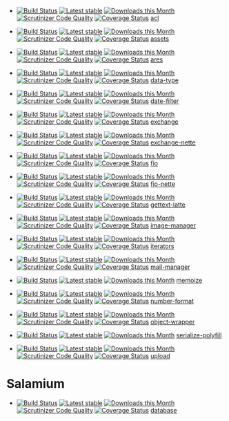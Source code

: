 - [![Build Status](https://travis-ci.org/h4kuna/acl.svg?branch=master)](https://travis-ci.org/h4kuna/acl)
[![Latest stable](https://img.shields.io/packagist/v/h4kuna/acl.svg)](https://packagist.org/packages/h4kuna/acl)
[![Downloads this Month](https://img.shields.io/packagist/dm/h4kuna/acl.svg)](https://packagist.org/packages/h4kuna/acl)
[![Scrutinizer Code Quality](https://scrutinizer-ci.com/g/h4kuna/acl/badges/quality-score.png?b=master)](https://scrutinizer-ci.com/g/h4kuna/acl/?branch=master)
[![Coverage Status](https://coveralls.io/repos/github/h4kuna/acl/badge.svg?branch=master)](https://coveralls.io/github/h4kuna/acl?branch=master)
[acl](https://github.com/h4kuna/acl)
- [![Build Status](https://travis-ci.org/h4kuna/assets.svg?branch=master)](https://travis-ci.org/h4kuna/assets)
  [![Latest stable](https://img.shields.io/packagist/v/h4kuna/assets.svg)](https://packagist.org/packages/h4kuna/assets)
  [![Downloads this Month](https://img.shields.io/packagist/dm/h4kuna/assets.svg)](https://packagist.org/packages/h4kuna/assets)
  [![Scrutinizer Code Quality](https://scrutinizer-ci.com/g/h4kuna/assets/badges/quality-score.png?b=master)](https://scrutinizer-ci.com/g/h4kuna/assets/?branch=master)
  [![Coverage Status](https://coveralls.io/repos/github/h4kuna/assets/badge.svg?branch=master)](https://coveralls.io/github/h4kuna/assets?branch=master) [assets](https://github.com/h4kuna/assets)
 - [![Build Status](https://travis-ci.org/h4kuna/ares.svg?branch=master)](https://travis-ci.org/h4kuna/ares)
    [![Latest stable](https://img.shields.io/packagist/v/h4kuna/ares.svg)](https://packagist.org/packages/h4kuna/ares)
    [![Downloads this Month](https://img.shields.io/packagist/dm/h4kuna/ares.svg)](https://packagist.org/packages/h4kuna/ares)
    [![Scrutinizer Code Quality](https://scrutinizer-ci.com/g/h4kuna/ares/badges/quality-score.png?b=master)](https://scrutinizer-ci.com/g/h4kuna/ares/?branch=master)
    [![Coverage Status](https://coveralls.io/repos/github/h4kuna/ares/badge.svg?branch=master)](https://coveralls.io/github/h4kuna/ares?branch=master) [ares](https://github.com/h4kuna/ares)
- [![Build Status](https://travis-ci.org/h4kuna/data-type.svg?branch=master)](https://travis-ci.org/h4kuna/data-type)
[![Latest stable](https://img.shields.io/packagist/v/h4kuna/data-type.svg)](https://packagist.org/packages/h4kuna/data-type)
[![Downloads this Month](https://img.shields.io/packagist/dm/h4kuna/data-type.svg)](https://packagist.org/packages/h4kuna/data-type)
[![Scrutinizer Code Quality](https://scrutinizer-ci.com/g/h4kuna/data-type/badges/quality-score.png?b=master)](https://scrutinizer-ci.com/g/h4kuna/data-type/?branch=master)
[![Coverage Status](https://coveralls.io/repos/github/h4kuna/data-type/badge.svg?branch=master)](https://coveralls.io/github/h4kuna/data-type?branch=master) [data-type](https://github.com/h4kuna/data-type)
- [![Build Status](https://travis-ci.org/h4kuna/date-filter.svg?branch=master)](https://travis-ci.org/h4kuna/date-filter)
[![Latest stable](https://img.shields.io/packagist/v/h4kuna/date-filter.svg)](https://packagist.org/packages/h4kuna/date-filter)
[![Downloads this Month](https://img.shields.io/packagist/dm/h4kuna/date-filter.svg)](https://packagist.org/packages/h4kuna/date-filter)
[![Scrutinizer Code Quality](https://scrutinizer-ci.com/g/h4kuna/date-filter/badges/quality-score.png?b=master)](https://scrutinizer-ci.com/g/h4kuna/date-filter/?branch=master)
[![Coverage Status](https://coveralls.io/repos/github/h4kuna/date-filter/badge.svg?branch=master)](https://coveralls.io/github/h4kuna/date-filter?branch=master) [date-filter](https://github.com/h4kuna/date-filter)
- [![Build Status](https://travis-ci.org/h4kuna/exchange.svg?branch=master)](https://travis-ci.org/h4kuna/exchange)
[![Latest stable](https://img.shields.io/packagist/v/h4kuna/exchange.svg)](https://packagist.org/packages/h4kuna/exchange)
[![Downloads this Month](https://img.shields.io/packagist/dm/h4kuna/exchange.svg)](https://packagist.org/packages/h4kuna/exchange)
[![Scrutinizer Code Quality](https://scrutinizer-ci.com/g/h4kuna/exchange/badges/quality-score.png?b=master)](https://scrutinizer-ci.com/g/h4kuna/exchange/?branch=master)
[![Coverage Status](https://coveralls.io/repos/github/h4kuna/exchange/badge.svg?branch=master)](https://coveralls.io/github/h4kuna/exchange?branch=master) [exchange](https://github.com/h4kuna/exchange)
- [![Build Status](https://travis-ci.org/h4kuna/exchange-nette.svg?branch=master)](https://travis-ci.org/h4kuna/exchange-nette)
[![Latest stable](https://img.shields.io/packagist/v/h4kuna/exchange-nette.svg)](https://packagist.org/packages/h4kuna/exchange-nette)
[![Downloads this Month](https://img.shields.io/packagist/dm/h4kuna/exchange-nette.svg)](https://packagist.org/packages/h4kuna/exchange-nette)
[![Scrutinizer Code Quality](https://scrutinizer-ci.com/g/h4kuna/exchange-nette/badges/quality-score.png?b=master)](https://scrutinizer-ci.com/g/h4kuna/exchange-nette/?branch=master)
[![Coverage Status](https://coveralls.io/repos/github/h4kuna/exchange-nette/badge.svg?branch=master)](https://coveralls.io/github/h4kuna/exchange-nette?branch=master) [exchange-nette](https://github.com/h4kuna/exchange-nette)
- [![Build Status](https://travis-ci.org/h4kuna/fio.svg?branch=master)](https://travis-ci.org/h4kuna/fio)
[![Latest stable](https://img.shields.io/packagist/v/h4kuna/fio.svg)](https://packagist.org/packages/h4kuna/fio)
[![Downloads this Month](https://img.shields.io/packagist/dm/h4kuna/fio.svg)](https://packagist.org/packages/h4kuna/fio)
[![Scrutinizer Code Quality](https://scrutinizer-ci.com/g/h4kuna/fio/badges/quality-score.png?b=master)](https://scrutinizer-ci.com/g/h4kuna/fio/?branch=master)
[![Coverage Status](https://coveralls.io/repos/github/h4kuna/fio/badge.svg?branch=master)](https://coveralls.io/github/h4kuna/fio?branch=master) [fio](https://github.com/h4kuna/fio)
- [![Build Status](https://travis-ci.org/h4kuna/fio-nette.svg?branch=master)](https://travis-ci.org/h4kuna/fio-nette)
[![Latest stable](https://img.shields.io/packagist/v/h4kuna/fio-nette.svg)](https://packagist.org/packages/h4kuna/fio-nette)
[![Downloads this Month](https://img.shields.io/packagist/dm/h4kuna/fio-nette.svg)](https://packagist.org/packages/h4kuna/fio-nette)
[![Scrutinizer Code Quality](https://scrutinizer-ci.com/g/h4kuna/fio-nette/badges/quality-score.png?b=master)](https://scrutinizer-ci.com/g/h4kuna/fio-nette/?branch=master)
[![Coverage Status](https://coveralls.io/repos/github/h4kuna/fio-nette/badge.svg?branch=master)](https://coveralls.io/github/h4kuna/fio-nette?branch=master) [fio-nette](https://github.com/h4kuna/fio-nette)
- [![Build Status](https://travis-ci.org/h4kuna/gettext-latte.svg?branch=master)](https://travis-ci.org/h4kuna/gettext-latte)
[![Latest stable](https://img.shields.io/packagist/v/h4kuna/gettext-latte.svg)](https://packagist.org/packages/h4kuna/gettext-latte)
[![Downloads this Month](https://img.shields.io/packagist/dm/h4kuna/gettext-latte.svg)](https://packagist.org/packages/h4kuna/gettext-latte)
[![Scrutinizer Code Quality](https://scrutinizer-ci.com/g/h4kuna/gettext-latte/badges/quality-score.png?b=master)](https://scrutinizer-ci.com/g/h4kuna/gettext-latte/?branch=master)
[![Coverage Status](https://coveralls.io/repos/github/h4kuna/gettext-latte/badge.svg?branch=master)](https://coveralls.io/github/h4kuna/gettext-latte?branch=master) [gettext-latte](https://github.com/h4kuna/gettext-latte)
- [![Build Status](https://travis-ci.org/h4kuna/image-manager.svg?branch=master)](https://travis-ci.org/h4kuna/image-manager)
[![Latest stable](https://img.shields.io/packagist/v/h4kuna/image-manager.svg)](https://packagist.org/packages/h4kuna/image-manager)
[![Downloads this Month](https://img.shields.io/packagist/dm/h4kuna/image-manager.svg)](https://packagist.org/packages/h4kuna/image-manager)
[![Scrutinizer Code Quality](https://scrutinizer-ci.com/g/h4kuna/image-manager/badges/quality-score.png?b=master)](https://scrutinizer-ci.com/g/h4kuna/image-manager/?branch=master)
[![Coverage Status](https://coveralls.io/repos/github/h4kuna/image-manager/badge.svg?branch=master)](https://coveralls.io/github/h4kuna/image-manager?branch=master) [image-manager](https://github.com/h4kuna/image-manager)
- [![Build Status](https://travis-ci.org/h4kuna/iterators.svg?branch=master)](https://travis-ci.org/h4kuna/iterators)
[![Latest stable](https://img.shields.io/packagist/v/h4kuna/iterators.svg)](https://packagist.org/packages/h4kuna/iterators)
[![Downloads this Month](https://img.shields.io/packagist/dm/h4kuna/iterators.svg)](https://packagist.org/packages/h4kuna/iterators)
[![Scrutinizer Code Quality](https://scrutinizer-ci.com/g/h4kuna/iterators/badges/quality-score.png?b=master)](https://scrutinizer-ci.com/g/h4kuna/iterators/?branch=master)
[![Coverage Status](https://coveralls.io/repos/github/h4kuna/iterators/badge.svg?branch=master)](https://coveralls.io/github/h4kuna/iterators?branch=master) [iterators](https://github.com/h4kuna/iterators)
- [![Build Status](https://travis-ci.org/h4kuna/mail-manager.svg?branch=master)](https://travis-ci.org/h4kuna/mail-manager)
[![Latest stable](https://img.shields.io/packagist/v/h4kuna/mail-manager.svg)](https://packagist.org/packages/h4kuna/mail-manager)
[![Downloads this Month](https://img.shields.io/packagist/dm/h4kuna/mail-manager.svg)](https://packagist.org/packages/h4kuna/mail-manager)
[![Scrutinizer Code Quality](https://scrutinizer-ci.com/g/h4kuna/mail-manager/badges/quality-score.png?b=master)](https://scrutinizer-ci.com/g/h4kuna/mail-manager/?branch=master)
[![Coverage Status](https://coveralls.io/repos/github/h4kuna/mail-manager/badge.svg?branch=master)](https://coveralls.io/github/h4kuna/mail-manager?branch=master) [mail-manager](https://github.com/h4kuna/mail-manager)
- [![Build Status](https://travis-ci.org/h4kuna/memoize.svg?branch=master)](https://travis-ci.org/h4kuna/memoize)
[![Latest stable](https://img.shields.io/packagist/v/h4kuna/memoize.svg)](https://packagist.org/packages/h4kuna/memoize)
[![Downloads this Month](https://img.shields.io/packagist/dm/h4kuna/memoize.svg)](https://packagist.org/packages/h4kuna/memoize) [memoize](https://github.com/h4kuna/memoize)
- [![Build Status](https://travis-ci.org/h4kuna/number-format.svg?branch=master)](https://travis-ci.org/h4kuna/number-format)
[![Latest stable](https://img.shields.io/packagist/v/h4kuna/number-format.svg)](https://packagist.org/packages/h4kuna/number-format)
[![Downloads this Month](https://img.shields.io/packagist/dm/h4kuna/number-format.svg)](https://packagist.org/packages/h4kuna/number-format)
[![Scrutinizer Code Quality](https://scrutinizer-ci.com/g/h4kuna/number-format/badges/quality-score.png?b=master)](https://scrutinizer-ci.com/g/h4kuna/number-format/?branch=master)
[![Coverage Status](https://coveralls.io/repos/github/h4kuna/number-format/badge.svg?branch=master)](https://coveralls.io/github/h4kuna/number-format?branch=master) [number-format](https://github.com/h4kuna/number-format)
- [![Build Status](https://travis-ci.org/h4kuna/object-wrapper.svg?branch=master)](https://travis-ci.org/h4kuna/object-wrapper)
[![Latest stable](https://img.shields.io/packagist/v/h4kuna/object-wrapper.svg)](https://packagist.org/packages/h4kuna/object-wrapper)
[![Downloads this Month](https://img.shields.io/packagist/dm/h4kuna/object-wrapper.svg)](https://packagist.org/packages/h4kuna/object-wrapper)
[![Scrutinizer Code Quality](https://scrutinizer-ci.com/g/h4kuna/object-wrapper/badges/quality-score.png?b=master)](https://scrutinizer-ci.com/g/h4kuna/object-wrapper/?branch=master)
[![Coverage Status](https://coveralls.io/repos/github/h4kuna/object-wrapper/badge.svg?branch=master)](https://coveralls.io/github/h4kuna/object-wrapper?branch=master) [object-wrapper](https://github.com/h4kuna/object-wrapper)
- [![Build Status](https://travis-ci.org/h4kuna/serialize-polyfill.svg?branch=master)](https://travis-ci.org/h4kuna/serialize-polyfill)
[![Latest stable](https://img.shields.io/packagist/v/h4kuna/serialize-polyfill.svg)](https://packagist.org/packages/h4kuna/serialize-polyfill)
[![Downloads this Month](https://img.shields.io/packagist/dm/h4kuna/serialize-polyfill.svg)](https://packagist.org/packages/h4kuna/serialize-polyfill) [serialize-polyfill](https://github.com/h4kuna/serialize-polyfill)

- [![Build Status](https://travis-ci.org/h4kuna/upload.svg?branch=master)](https://travis-ci.org/h4kuna/upload)
[![Latest stable](https://img.shields.io/packagist/v/h4kuna/upload.svg)](https://packagist.org/packages/h4kuna/upload)
[![Downloads this Month](https://img.shields.io/packagist/dm/h4kuna/upload.svg)](https://packagist.org/packages/h4kuna/upload)
[![Scrutinizer Code Quality](https://scrutinizer-ci.com/g/h4kuna/upload/badges/quality-score.png?b=master)](https://scrutinizer-ci.com/g/h4kuna/upload/?branch=master)
[![Coverage Status](https://coveralls.io/repos/github/h4kuna/upload/badge.svg?branch=master)](https://coveralls.io/github/h4kuna/upload?branch=master) [upload](https://github.com/h4kuna/upload)

# Salamium
- [![Build Status](https://travis-ci.org/salamium/database.svg?branch=master)](https://travis-ci.org/salamium/database)
[![Latest stable](https://img.shields.io/packagist/v/salamium/database.svg)](https://packagist.org/packages/salamium/database)
[![Downloads this Month](https://img.shields.io/packagist/dm/salamium/database.svg)](https://packagist.org/packages/salamium/database)
[![Scrutinizer Code Quality](https://scrutinizer-ci.com/g/salamium/database/badges/quality-score.png?b=master)](https://scrutinizer-ci.com/g/salamium/database/?branch=master)
[![Coverage Status](https://coveralls.io/repos/github/salamium/database/badge.svg?branch=master)](https://coveralls.io/github/salamium/database?branch=master) [database](https://github.com/salamium/database)
